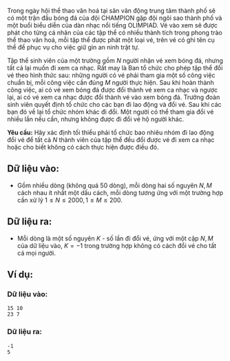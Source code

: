 Trong ngày hội thể thao văn hoá tại sân vân động trung tâm thành phố sẽ có một trận đấu bóng đá của đội CHAMPION gặp đội ngôi sao thành phố và một buổi biểu diễn của dàn nhạc nổi tiếng OLIMPIAD. Vé vào xem sẽ được phát cho từng cá nhân của các tập thể có nhiều thành tích trong phong trào thể thao văn hoá, mỗi tập thể được phát một loại vé, trên vé có ghi tên cụ thể để phục vụ cho việc giữ gìn an ninh trật tự.

Tập thể sinh viên của một trường gồm $N$ người nhận vé xem bóng đá, nhưng tất cả lại muốn đi xem ca nhạc. Rất may là Ban tổ chức cho phép tập thể đổi vé theo hình thức sau: những người có vé phải tham gia một số công việc chuẩn bị, mỗi công việc cần đúng $M$ người thực hiện. Sau khi hoàn thành công việc, ai có vé xem bóng đá được đổi thành vé xem ca nhạc và ngược lại, ai có vé xem ca nhạc được đổi thành vé vào xem bóng đá. Trưởng đoàn sinh viên quyết định tổ chức cho các bạn đi lao động và đổi vé. Sau khi các bạn đó về lại tổ chức nhóm khác đi đổi. Một người có thể tham gia đổi vé nhiều lần nếu cần, nhưng không được đi đổi vé hộ người khác.

**Yêu cầu:** Hãy xác định tối thiểu phải tổ chức bao nhiêu nhóm đi lao động đổi vé để tất cả $N$ thành viên của tập thể đều đổi được vé đi xem ca nhạc hoặc cho biết không có cách thực hiện được điều đó.

## Dữ liệu vào:
- Gồm nhiều dòng (không quá $50$ dòng), mỗi dòng hai số nguyên $N, M$ cách nhau ít nhất một dấu cách, mỗi dòng tương ứng với một trường hợp cần xử lý $1≤N≤2000,1≤M≤200$.

## Dữ liệu ra:
- Mỗi dòng là một số nguyên $K$ - số lần đi đổi vé, ứng với một cặp $N, M$ của dữ liệu vào, $K=-1$ trong trường hợp không có cách đổi vé cho tất cả mọi người.

## Ví dụ:
### Dữ liệu vào:
```
15 10
23 7
```

### Dữ liệu ra:
```
-1
5
```